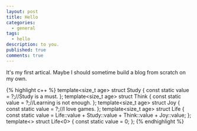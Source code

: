 ```yaml
---
layout: post
title: Hello
categories:
  - general
tags:
  - hello
description: to you.
published: true
comments: true
---
```

It's my first artical. 
Maybe I should sometime build a blog from scratch on my own.

{% highlight c++ %}
template<size_t age>
struct Study {
   const static value = ?;//Study is a must.
};
template<size_t age>
struct Think {
   const static value = ?;//Learning is not enough.
};
template<size_t age>
struct Joy {
   const static value = ?;//I love games.
};
template<size_t age>
struct Life {
   const static value = Life<age-1>::value + Study<age>::value + Think<age>::value + Joy<age>::value;
};
template<>
struct Life<0> {
   const static value = 0;
};
{% endhighlight %}
